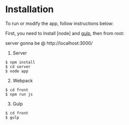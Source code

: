 # Installation
To run or modify the app, follow instructions below:

First, you need to Install [node] and [gulp], then from root:

server gonna be @ http://localhost:3000/

1. Server
```
$ npm install
$ cd server
$ node app
```
2. Webpack
```
$ cd front 
$ npm run js
```
3. Gulp
```
$ cd front
$ gulp
```

[NodeJS]:https://nodejs.org/download/
[Gulp]:https://github.com/gulpjs/gulp/blob/master/docs/getting-started.md

